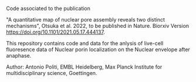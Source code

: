 Code associated to the publication

"A quantitative map of nuclear pore assembly reveals two distinct mechanisms", Otsuka et al. 2022, to be published in Nature. Biorxiv Version https://doi.org/10.1101/2021.05.17.444137.

This repository contains code and data for the anlysis of live-cell fluoresence data of Nuclear porin localization on the Nuclear envelope after anaphase. 

Author: Antonio Politi, EMBL Heidelberg, Max Planck Institute for multidisciplinary science, Goettingen.
